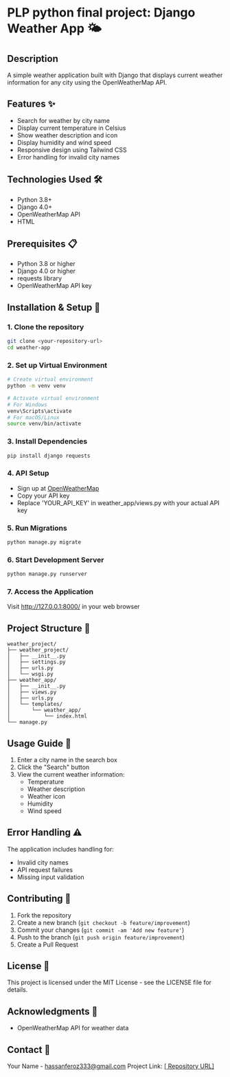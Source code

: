 # PLP python final project: Django Weather App 🌤️

## Description
A simple weather application built with Django that displays current weather information for any city using the OpenWeatherMap API.

## Features ✨
* Search for weather by city name
* Display current temperature in Celsius
* Show weather description and icon
* Display humidity and wind speed
* Responsive design using Tailwind CSS
* Error handling for invalid city names

## Technologies Used 🛠️
* Python 3.8+
* Django 4.0+
* OpenWeatherMap API
* HTML

## Prerequisites 📋
* Python 3.8 or higher
* Django 4.0 or higher
* requests library
* OpenWeatherMap API key

## Installation & Setup 🚀

### 1. Clone the repository
```bash
git clone <your-repository-url>
cd weather-app
```

### 2. Set up Virtual Environment
```bash
# Create virtual environment
python -m venv venv

# Activate virtual environment
# For Windows
venv\Scripts\activate
# For macOS/Linux
source venv/bin/activate
```

### 3. Install Dependencies
```bash
pip install django requests
```

### 4. API Setup
* Sign up at [OpenWeatherMap](https://openweathermap.org/api)
* Copy your API key
* Replace 'YOUR_API_KEY' in weather_app/views.py with your actual API key

### 5. Run Migrations
```bash
python manage.py migrate
```

### 6. Start Development Server
```bash
python manage.py runserver
```

### 7. Access the Application
Visit http://127.0.0.1:8000/ in your web browser

## Project Structure 📁
```
weather_project/
├── weather_project/
│   ├── __init__.py
│   ├── settings.py
│   ├── urls.py
│   └── wsgi.py
├── weather_app/
│   ├── __init__.py
│   ├── views.py
│   ├── urls.py
│   └── templates/
│       └── weather_app/
│           └── index.html
└── manage.py
```

## Usage Guide 📖
1. Enter a city name in the search box
2. Click the "Search" button
3. View the current weather information:
   * Temperature
   * Weather description
   * Weather icon
   * Humidity
   * Wind speed

## Error Handling ⚠️
The application includes handling for:
* Invalid city names
* API request failures
* Missing input validation

## Contributing 🤝
1. Fork the repository
2. Create a new branch (`git checkout -b feature/improvement`)
3. Commit your changes (`git commit -am 'Add new feature'`)
4. Push to the branch (`git push origin feature/improvement`)
5. Create a Pull Request

## License 📄
This project is licensed under the MIT License - see the LICENSE file for details.

## Acknowledgments 🙏
* OpenWeatherMap API for weather data


## Contact 📧
Your Name - hassanferoz333@gmail.com
Project Link: [\[ Repository URL\]](https://github.com/Faruq-Feroz/PLP-python-final-project-weather-app.git)